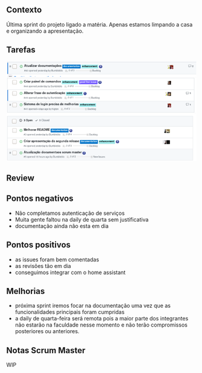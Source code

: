 ## Contexto

Última sprint do projeto ligado a matéria. Apenas estamos limpando a casa e organizando a apresentação.

## Tarefas

![issues](images/sprint14/issues_api.png)
![issues](images/sprint14/issues_bot.png)
![issues](images/sprint14/issues_pages.png)

## Review

## Pontos negativos

* Não completamos autenticação de serviços
* Muita gente faltou na daily de quarta sem justificativa
* documentação ainda não esta em dia

## Pontos positivos

* as issues foram bem comentadas 
* as revisões tão em dia
* conseguimos integrar com o home assistant

## Melhorias

* próxima sprint iremos focar na documentação uma vez que as funcionalidades principais foram cumpridas
* a daily de quarta-feira será remota pois a maior parte dos integrantes não estarão na faculdade nesse momento e não terão compromissos posteriores ou anteriores.


## Notas Scrum Master

WIP
